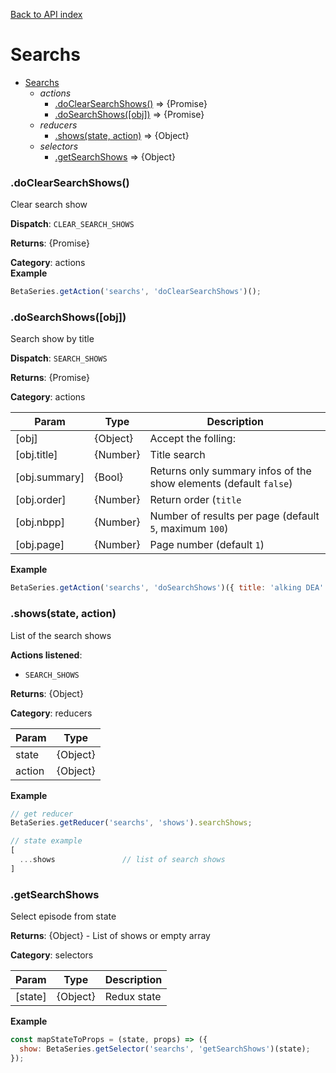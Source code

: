 [Back to API index](README.md)

# Searchs

* [Searchs](#module_Searchs)
    * _actions_
        * [.doClearSearchShows()](#module_Searchs.doClearSearchShows) ⇒ {Promise}
        * [.doSearchShows([obj])](#module_Searchs.doSearchShows) ⇒ {Promise}
    * _reducers_
        * [.shows(state, action)](#module_Searchs.shows) ⇒ {Object}
    * _selectors_
        * [.getSearchShows](#module_Searchs.getSearchShows) ⇒ {Object}

<a name="module_Searchs.doClearSearchShows"></a>

### .doClearSearchShows()

Clear search show

**Dispatch**: `CLEAR_SEARCH_SHOWS`

**Returns**: {Promise}

**Category**: actions  
**Example**  

```js
BetaSeries.getAction('searchs', 'doClearSearchShows')();
```

<a name="module_Searchs.doSearchShows"></a>

### .doSearchShows([obj])

Search show by title

**Dispatch**: `SEARCH_SHOWS`

**Returns**: {Promise}

**Category**: actions  

| Param | Type | Description |
| --- | --- | --- |
| [obj] | {Object} | Accept the folling: |
| [obj.title] | {Number} | Title search |
| [obj.summary] | {Bool} | Returns only summary infos of the show elements (default `false`) |
| [obj.order] | {Number} | Return order (`title`|`popularity`|`followers`), (default `title`) |
| [obj.nbpp] | {Number} | Number of results per page (default `5`, maximum `100`) |
| [obj.page] | {Number} | Page number (default `1`) |

**Example**  

```js
BetaSeries.getAction('searchs', 'doSearchShows')({ title: 'alking DEA' });
```

<a name="module_Searchs.shows"></a>

### .shows(state, action)

List of the search shows

**Actions listened**:

 * `SEARCH_SHOWS`

**Returns**: {Object}

**Category**: reducers  

| Param | Type |
| --- | --- |
| state | {Object} | 
| action | {Object} | 

**Example**  

```js
// get reducer
BetaSeries.getReducer('searchs', 'shows').searchShows;

// state example
[
  ...shows               // list of search shows
]
```

<a name="module_Searchs.getSearchShows"></a>

### .getSearchShows

Select episode from state

**Returns**: {Object} - List of shows or empty array

**Category**: selectors  

| Param | Type | Description |
| --- | --- | --- |
| [state] | {Object} | Redux state |

**Example**  

```js
const mapStateToProps = (state, props) => ({
  show: BetaSeries.getSelector('searchs', 'getSearchShows')(state);
});
```

